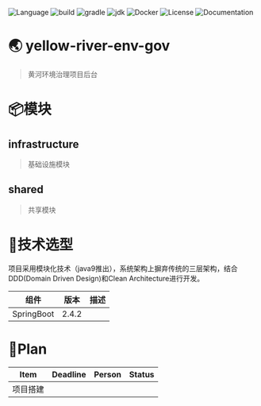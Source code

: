 ![Language](https://img.shields.io/badge/language-java&nbsp;☕-orange)
![build](https://img.shields.io/badge/build-gradle&nbsp;🐘-red)
![gradle](https://img.shields.io/badge/gradle->=7.2-blue)
![jdk](https://img.shields.io/badge/jdk-11-blue)
![Docker](https://img.shields.io/badge/docker-🐳-ff69b4)
![License](https://img.shields.io/badge/license-MIT-brightgreen)
![Documentation](https://img.shields.io/badge/documentation-yes&nbsp;📖-ff69b4)

# 🌏 yellow-river-env-gov
> 黄河环境治理项目后台

# 📦模块
## infrastructure
> 基础设施模块


## shared
> 共享模块

# 💎技术选型
项目采用模块化技术（java9推出），系统架构上摒弃传统的三层架构，结合DDD(Domain Driven Design)和Clean Architecture进行开发。

| 组件         | 版本    | 描述  |
|------------|-------|-----|
| SpringBoot | 2.4.2 |     |


# 🎯Plan

| Item | Deadline | Person | Status |
|------|----------|--------|--------|
| 项目搭建 |          |        |        |
